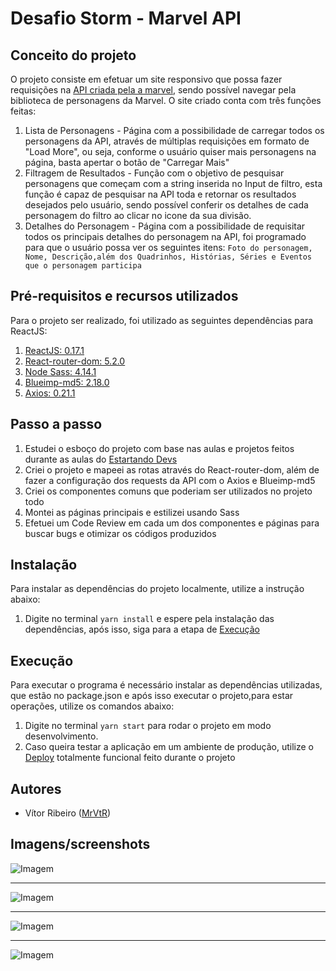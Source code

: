 # Desafio Storm - Marvel API

## Conceito do projeto
O projeto consiste em efetuar um site responsivo que possa fazer requisições na [API criada pela a marvel](https://developer.marvel.com), sendo possível navegar pela biblioteca de personagens da Marvel. O site criado conta com três funções feitas:
1. Lista de Personagens - Página com a possibilidade de carregar todos os personagens da API, através de múltiplas requisições em formato de "Load More", ou seja, conforme o usuário quiser mais personagens na página, basta apertar o botão de "Carregar Mais"
2. Filtragem de Resultados - Função com o objetivo de pesquisar personagens que começam com a string inserida no Input de filtro, esta função é capaz de pesquisar na API toda e retornar os resultados desejados pelo usuário, sendo possível conferir os detalhes de cada personagem do filtro ao clicar no icone da sua divisão. 
3. Detalhes do Personagem - Página com a possibilidade de requisitar todos os principais detalhes do personagem na API, foi programado para que o usuário possa ver os seguintes itens: 
```Foto do personagem, Nome, Descrição,além dos Quadrinhos, Histórias, Séries e Eventos que o personagem participa```
  
## Pré-requisitos e recursos utilizados
Para o projeto ser realizado, foi utilizado as seguintes dependências para ReactJS:
1. [ReactJS: 0.17.1](https://github.com/facebook/react/releases)
2. [React-router-dom: 5.2.0](https://reactrouter.com/web/guides/quick-start)
3. [Node Sass: 4.14.1](https://www.npmjs.com/package/node-sass/v/4.14.1)
4. [Blueimp-md5: 2.18.0](https://www.npmjs.com/package/blueimp-md5)
5. [Axios: 0.21.1](https://github.com/axios/axios)
  
## Passo a passo
1. Estudei o esboço do projeto com base nas aulas e projetos feitos durante as aulas do [Estartando Devs](https://estartandodevs.com.br)
2. Criei o projeto e mapeei as rotas através do React-router-dom, além de fazer a configuração dos requests da API com o Axios e Blueimp-md5
3. Criei os componentes comuns que poderiam ser utilizados no projeto todo
4. Montei as páginas principais e estilizei usando Sass
5. Efetuei um Code Review em cada um dos componentes e páginas para buscar bugs e otimizar os códigos produzidos

## Instalação
Para instalar as dependências do projeto localmente, utilize a instrução abaixo:
1. Digite no terminal ```yarn install``` e espere pela instalação das dependências, após isso, siga para a etapa de [Execução](#Execução)

## Execução
Para executar o programa é necessário instalar as dependências utilizadas, que estão no package.json e após isso executar o projeto,para estar operações, utilize os comandos abaixo:
1. Digite no terminal ```yarn start``` para rodar o projeto em modo desenvolvimento.
2. Caso queira testar a aplicação em um ambiente de produção, utilize o [Deploy](https://marvel-api-mrvtr.netlify.app) totalmente funcional feito durante o projeto

## Autores
* Vítor Ribeiro ([MrVtR](https://github.com/MrVtR))

## Imagens/screenshots

![Imagem](https://github.com/MrVtR/Desafio_Storm_Marvel/blob/main/imagesGithub/home.PNG)

---
![Imagem](https://github.com/MrVtR/Desafio_Storm_Marvel/blob/main/imagesGithub/loading.PNG)

---
![Imagem](https://github.com/MrVtR/Desafio_Storm_Marvel/blob/main/imagesGithub/Detail.PNG)

---
![Imagem](https://github.com/MrVtR/Desafio_Storm_Marvel/blob/main/imagesGithub/filtro.PNG)
